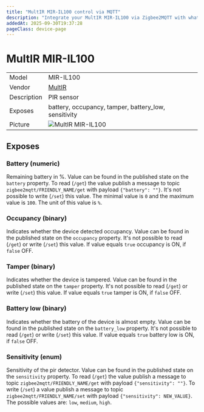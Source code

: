 ```yaml
---
title: "MultIR MIR-IL100 control via MQTT"
description: "Integrate your MultIR MIR-IL100 via Zigbee2MQTT with whatever smart home infrastructure you are using without the vendor's bridge or gateway."
addedAt: 2025-09-30T19:37:28
pageClass: device-page
---
```


<!-- !!!! -->
<!-- ATTENTION: This file is auto-generated through docgen! -->
<!-- You can only edit the "Notes"-Section between the two comment lines "Notes BEGIN" and "Notes END". -->
<!-- Do not use h1 or h2 heading within "## Notes"-Section. -->
<!-- !!!! -->

# MultIR MIR-IL100

|     |     |
|-----|-----|
| Model | MIR-IL100  |
| Vendor  | [MultIR](/supported-devices/#v=MultIR)  |
| Description | PIR sensor |
| Exposes | battery, occupancy, tamper, battery_low, sensitivity |
| Picture | ![MultIR MIR-IL100](https://www.zigbee2mqtt.io/images/devices/MIR-IL100.png) |


<!-- Notes BEGIN: You can edit here. Add "## Notes" headline if not already present. -->


<!-- Notes END: Do not edit below this line -->




## Exposes

### Battery (numeric)
Remaining battery in %.
Value can be found in the published state on the `battery` property.
To read (`/get`) the value publish a message to topic `zigbee2mqtt/FRIENDLY_NAME/get` with payload `{"battery": ""}`.
It's not possible to write (`/set`) this value.
The minimal value is `0` and the maximum value is `100`.
The unit of this value is `%`.

### Occupancy (binary)
Indicates whether the device detected occupancy.
Value can be found in the published state on the `occupancy` property.
It's not possible to read (`/get`) or write (`/set`) this value.
If value equals `true` occupancy is ON, if `false` OFF.

### Tamper (binary)
Indicates whether the device is tampered.
Value can be found in the published state on the `tamper` property.
It's not possible to read (`/get`) or write (`/set`) this value.
If value equals `true` tamper is ON, if `false` OFF.

### Battery low (binary)
Indicates whether the battery of the device is almost empty.
Value can be found in the published state on the `battery_low` property.
It's not possible to read (`/get`) or write (`/set`) this value.
If value equals `true` battery low is ON, if `false` OFF.

### Sensitivity (enum)
Sensitivity of the pir detector.
Value can be found in the published state on the `sensitivity` property.
To read (`/get`) the value publish a message to topic `zigbee2mqtt/FRIENDLY_NAME/get` with payload `{"sensitivity": ""}`.
To write (`/set`) a value publish a message to topic `zigbee2mqtt/FRIENDLY_NAME/set` with payload `{"sensitivity": NEW_VALUE}`.
The possible values are: `low`, `medium`, `high`.

